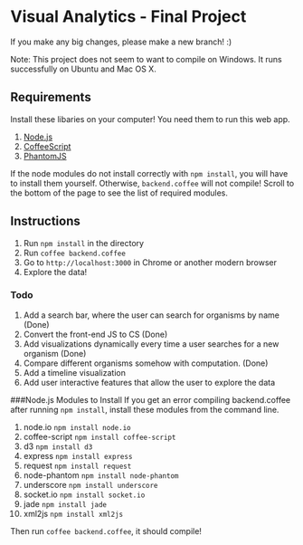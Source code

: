 Visual Analytics - Final Project
================================

If you make any big changes, please make a new branch! :)

Note: This project does not seem to want to compile on Windows. It runs successfully on Ubuntu and Mac OS X.

## Requirements
Install these libaries on your computer! You need them to run this web app.

1. [Node.js](http://nodejs.org/dist/v0.10.20/node-v0.10.20.tar.gz)
2. [CoffeeScript](http://http://coffeescript.org/)
3. [PhantomJS](http://phantomjs.org/download.html)

If the node modules do not install correctly with `npm install`, you will have to install them yourself. Otherwise, `backend.coffee` will not compile! Scroll to the bottom of the page to see the list of required modules.

## Instructions
1. Run `npm install` in the directory
2. Run `coffee backend.coffee`
3. Go to `http://localhost:3000` in Chrome or another modern browser
4. Explore the data!

### Todo
1. Add a search bar, where the user can search for organisms by name (Done)
2. Convert the front-end JS to CS (Done)
3. Add visualizations dynamically every time a user searches for a new organism (Done)
4. Compare different organisms somehow with computation. (Done)
5. Add a timeline visualization
6. Add user interactive features that allow the user to explore the data

###Node.js Modules to Install
If you get an error compiling backend.coffee after running `npm install`, install these modules from the command line.
  
  1. node.io `npm install node.io`
  2. coffee-script `npm install coffee-script`
  3. d3 `npm install d3`
  4. express `npm install express`
  5. request `npm install request`
  6. node-phantom `npm install node-phantom`
  7. underscore `npm install underscore`
  8. socket.io `npm install socket.io`
  9. jade `npm install jade`
  10. xml2js `npm install xml2js`

Then run `coffee backend.coffee`, it should compile!
